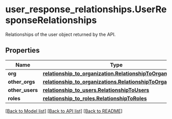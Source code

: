 # user_response_relationships.UserResponseRelationships

Relationships of the user object returned by the API.
## Properties
Name | Type | Description | Notes
------------ | ------------- | ------------- | -------------
**org** | [**relationship_to_organization.RelationshipToOrganization**](RelationshipToOrganization.md) |  | [optional] 
**other_orgs** | [**relationship_to_organizations.RelationshipToOrganizations**](RelationshipToOrganizations.md) |  | [optional] 
**other_users** | [**relationship_to_users.RelationshipToUsers**](RelationshipToUsers.md) |  | [optional] 
**roles** | [**relationship_to_roles.RelationshipToRoles**](RelationshipToRoles.md) |  | [optional] 

[[Back to Model list]](../README.md#documentation-for-models) [[Back to API list]](../README.md#documentation-for-api-endpoints) [[Back to README]](../README.md)


